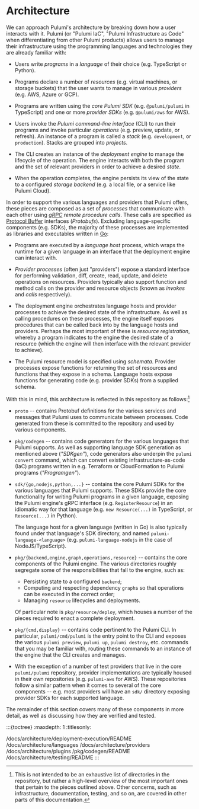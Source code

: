 # Architecture

We can approach Pulumi's architecture by breaking down how a user interacts with
it. Pulumi (or "Pulumi IaC", "Pulumi Infrastructure as Code" when
differentiating from other Pulumi products) allows users to manage their
infrastructure using the programming languages and technologies they are already
familiar with:

* Users write *programs* in a *language* of their choice (e.g. TypeScript or
  Python).

* Programs declare a number of *resources* (e.g. virtual machines, or storage
  buckets) that the user wants to manage in various *providers* (e.g. AWS, Azure
  or GCP).

* Programs are written using the *core Pulumi SDK* (e.g. `@pulumi/pulumi` in
  TypeScript) and one or more *provider SDKs* (e.g. `@pulumi/aws` for AWS).

* Users invoke the *Pulumi command-line interface* (CLI) to run their programs
  and invoke particular *operations* (e.g. preview, update, or refresh).
  An instance of a program is called a *stack* (e.g. `development`, or
  `production`). Stacks are grouped into *projects*.

* The CLI creates an instance of the *deployment engine* to manage the lifecycle
  of the operation. The engine interacts with both the program and the set of
  relevant providers in order to achieve a desired *state*.

* When the operation completes, the engine persists its view of the state to a
  configured *storage backend* (e.g. a local file, or a service like Pulumi
  Cloud).

In order to support the various languages and providers that Pulumi offers,
these pieces are composed as a set of *processes* that communicate with each
other using *[gRPC](https://grpc.io/) remote procedure calls*. These calls are
specified as [Protocol Buffer](https://protobuf.dev) interfaces (*Protobufs*).
Excluding language-specific components (e.g. SDKs), the majority of these
processes are implemented as libraries and executables written in
[Go](https://golang.org):

* Programs are executed by a *language host* process, which wraps the runtime
  for a given language in an interface that the deployment engine can interact
  with.

* *Provider processes* (often just "providers") expose a standard interface for
  performing validation, diff, create, read, update, and delete operations on
  resources. Providers typically also support function and method calls on the
  provider and resource objects (known as *invokes* and *calls* respectively).

* The deployment engine orchestrates language hosts and provider processes to
  achieve the desired state of the infrastructure. As well as calling procedures
  on these processes, the engine itself exposes procedures that can be called
  back into by the language hosts and providers. Perhaps the most important of
  these is *resource registration*, whereby a program indicates to the engine
  the desired state of a resource (which the engine will then interface with the
  relevant provider to achieve).

* The Pulumi resource model is specified using *schemata*. Provider processes
  expose functions for returning the set of resources and functions that they
  expose in a schema. Language hosts expose functions for generating code
  (e.g. provider SDKs) from a supplied schema.

With this in mind, this architecture is reflected in this repository as
follows:[^side-node-exhaustive]

[^side-node-exhaustive]: This is not intended to be an exhaustive list of
    directories in the repository, but rather a high-level overview of the most
    important ones that pertain to the pieces outlined above. Other concerns,
    such as infrastructure, documentation, testing, and so on, are covered in
    other parts of this documentation.

* `proto` -- contains Protobuf definitions for the various services and messages
  that Pulumi uses to communicate between processes. Code generated from these
  is committed to the repository and used by various components.

* `pkg/codegen` -- contains code generators for the various languages that Pulumi
  supports. As well as supporting language SDK generation as mentioned above
  (*"SDKgen"*), code generators also underpin the `pulumi convert` command, which
  can convert existing infrastructure-as-code (IaC) programs written in e.g.
  Terraform or CloudFormation to Pulumi programs (*"Programgen"*).

* `sdk/{go,nodejs,python,...}` -- contains the core Pulumi SDKs for the various
  languages that Pulumi supports. These SDKs provide the core functionality for
  writing Pulumi programs in a given language, exposing the Pulumi engine's gRPC
  interface (e.g. `RegisterResource`) in an idiomatic way for that language
  (e.g. `new Resource(...)` in TypeScript, or `Resource(...)` in Python).

  The language host for a given language (written in Go) is also typically found
  under that language's SDK directory, and named `pulumi-language-<language>`
  (e.g. `pulumi-language-nodejs` in the case of NodeJS/TypeScript).

* `pkg/{backend,engine,graph,operations,resource}` -- contains the core
  components of the Pulumi engine. The various directories roughly segregate
  some of the responsibilities that fall to the engine, such as:

  * Persisting state to a configured `backend`;
  * Computing and respecting dependency `graph`s so that operations can be
    executed in the correct order;
  * Managing `resource` lifecycles and deployments.

  Of particular note is `pkg/resource/deploy`, which houses a number of the
  pieces required to enact a complete deployment.

* `pkg/{cmd,display}` -- contains code pertinent to the Pulumi CLI. In
  particular, `pulumi/cmd/pulumi` is the entry point to the CLI and exposes the
  various `pulumi preview`, `pulumi up`, `pulumi destroy`, etc. commands that
  you may be familiar with, routing these commands to an instance of the engine
  that the CLI creates and manages.

* With the exception of a number of test providers that live in the core
  `pulumi/pulumi` repository, provider implementations are typically housed in
  their own repositories (e.g. `pulumi-aws` for AWS). These repositories follow
  a similar pattern when it comes to several of the core components -- e.g. most
  providers will have an `sdk/` directory exposing provider SDKs for each
  supported language.

The remainder of this section covers many of these components in more detail, as
well as discussing how they are verified and tested.

:::{toctree}
:maxdepth: 1
:titlesonly:

/docs/architecture/deployment-execution/README
/docs/architecture/languages
/docs/architecture/providers
/docs/architecture/plugins
/pkg/codegen/README
/docs/architecture/testing/README
:::
